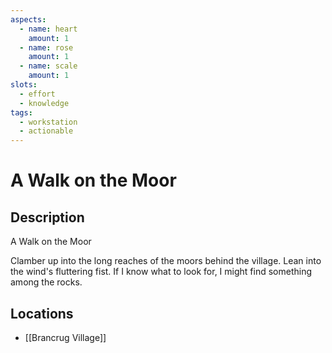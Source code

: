 ```yaml
---
aspects: 
  - name: heart
    amount: 1
  - name: rose
    amount: 1
  - name: scale
    amount: 1
slots:
  - effort
  - knowledge
tags:
  - workstation
  - actionable
---
```


# A Walk on the Moor

## Description
A Walk on the Moor

Clamber up into the long reaches of the moors behind the village. Lean into the wind's fluttering fist. If I know what to look for, I might find something among the rocks. 
## Locations
- [[Brancrug Village]]